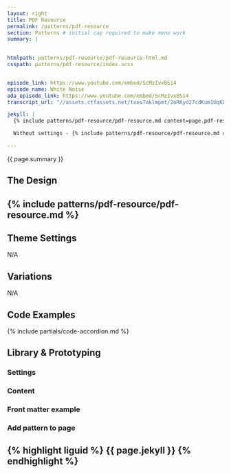 ```yaml
---
layout: right
title: PDF Resource
permalink: /patterns/pdf-resource
section: Patterns # initial cap required to make menu work
summary: |
  

htmlpath: patterns/pdf-resource/pdf-resource-html.md
csspath: patterns/pdf-resource/index.scss


episode_link: https://www.youtube.com/embed/ScMzIvxBSi4
episode_name: White Noise
ada_episode_link: https://www.youtube.com/embed/ScMzIvxBSi4
transcript_url: "//assets.ctfassets.net/tues7aklmpmt/2oRKyd27cdKum1UqKD7WWO/1919186a7766e7e69aeeeafb23381c40/a-pdf-placeholder.pdf"

jekyll: |
  {% include patterns/pdf-resource/pdf-resource.md content=page.pdf-resource.content settings=page.pdf-resource.settings %}

  Without settings - {% include patterns/pdf-resource/pdf-resource.md content=page.pdf-resource.content %}

---
```

{{ page.summary }}

## The Design
{% include patterns/pdf-resource/pdf-resource.md %}
---

## Theme Settings
N/A

## Variations
N/A

## Code Examples
{% include partials/code-accordion.md %}

## Library & Prototyping


### Settings


### Content


### Front matter example


### Add pattern to page
{% highlight liguid %}
  {{ page.jekyll }}
{% endhighlight %}
---

